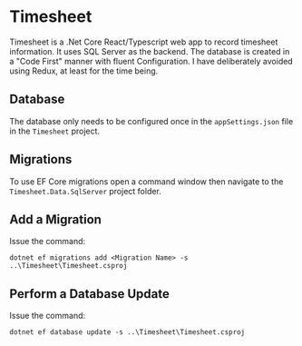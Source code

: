 # Timesheet
Timesheet is a .Net Core React/Typescript web app to record timesheet information. It uses SQL Server as the backend. The database is created
in a "Code First" manner with fluent Configuration. I have deliberately avoided using Redux, at least for the time being.

## Database
The database only needs to be configured once in the `appSettings.json` file in the `Timesheet` project.

## Migrations
To use EF Core migrations open a command window then navigate to the `Timesheet.Data.SqlServer` project folder.

## Add a Migration
Issue the command:

    dotnet ef migrations add <Migration Name> -s ..\Timesheet\Timesheet.csproj

## Perform a Database Update
Issue the command:

    dotnet ef database update -s ..\Timesheet\Timesheet.csproj
